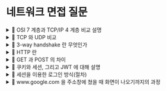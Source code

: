# 네트워크 면접 질문

<details>
<summary>
📌 OSI 7 계층과 TCP/IP 4 계층 비교 설명
</summary>

---

## TCP 4 계층

`응용 계층`, `전송 계층`, `인터넷 계층`, `네트워크 인터페이스 계층` 으로 이루어져 있다.

### 

---

</details>

<details>
<summary>
📌 TCP 와 UDP 비교
</summary>

---

## TCP 

좀 더 신뢰성있는 통신을 위해 3-way handshaking 을 통해 서로간의 신뢰성을 확보하고 데이터를 전송하는 방식

## UDP 

세션 수립 과정 없이 바로 전달하는 방식으로 데이터 손실율 보다 실시간 통신이 중요한 스트리밍 등에 사용되는 방식

---

</details>

<details>
<summary>
📌 3-way handshake 란 무엇인가
</summary>

---

TCP 에서 연결 세션을 만들기 위해 수행하는 절차로 3번의 통신을 주고받아 서로간의 연결 상태를 확인하고 통신하는 방식

---

</details>

<details>
<summary>
📌 HTTP 란
</summary>

---

> 클라이언트 서버 모델로 request 와 response 로 웹 상에서 정보를 주고 받을 수 있는 통신 규약(프로토콜) 이다. 

가장 큰 특징은 `비연결성`,`비상태성`이다.

클라이언트 서버 구조로 서버로 부터 요청에 대한 응답을 받으면 더 이상 연결을 유지하지 않고 끊어버리는 `비연결성` 때문에 더 많은 요청을 처리할 수 있지만,
이전 상태를 알지 못하는 `비상태성` 이라는 특징으로 인해 `cookie`, `session`, `jwt` 등이 도입되었다.

---

</details>

<details>
<summary>
📌 GET 과 POST 의 차이
</summary>

---

`GET` 은 리소스를 요청하는 HTTP 메서드이고 `POST` 는 리소스를 생성 또는 처리할 때 사용하는 메서드이다.

> PUT 과 PATCH 의 차이는 리소스의 대체와 리소스의 부분 수정에 있다.

## 자주 사용하는 HTTP 메서드에 대해 간단하게 설명

| 상태 코드 | 메시지                   | 설명                     |
|------|-----------------------|------------------------|
| 200  | OK                    | 요청이 성공                 |
| 201  | CREATED               | 요청으로 인한 리소스 생성 성공      |
| 204  | NO-CONTENT            | 요청으로 인해 삭제되어 보여줄 정보 없음 |
| 3XX  | REDIRECT              | 리다이랙션 관련               |
| 401  | UNAUTHORIZED          | 인증 오류                  |
| 403  | FORBIDDEN             | 인가 오류                  |
| 404  | NOT FOUND             | 요청 리소스 찾을 수 없음         |
| 500  | INTERNAL SERVER ERROR | 서버 내에서 예상치 못한 예외       |
| 502  | BAD GATEWAY           | 네트워크 오류나 유효하지 못한 어떤 예외 |
---

</details>

<details>
<summary>
📌 쿠키와 세션, 그리고 JWT 에 대해 설명
</summary>

---

## 쿠키

> 브라우저 로컬에 사용자 데이터를 저장하는 방식

서버 단에서 response 헤더에 `set-cookie` 속성을 통해 만들게 되고 유효기간 내 브라우저 로컬에 존재하며 request header 에 담겨 서버단에 전달된다.

## 세션

> 브라우저 로컬에 Session ID 쿠키 두고 서버에 사용자 데이터를 저장하는 방식

쿠키의 경우 클라이언트 단에 존재하기에 조작의 위험성이 있지만, 서버단에 `세션 ID` 를 통해 저장하고 관리하며 좀 더 보안이 좋지만 유지 관리 비용이 들어간다.

### 세션 인증 방식의 단점

일반적으로 성능을 위해 `scale-out` 을 사용할텐데, 한 대가 아닌 여러대의 서버에서 요청을 처리하게 된다면 세션 스토리지 또한 분리가 되기 때문에
별도의 처리가 없다면 A 서버에서 인증을 받았음에도 B 서버에 요청을 할 때에는 누구인지 식별하지 못하는 문제가 발생한다. 이를 해결하기 위해서는
항상 같은 서버를 이용하게 하는 `Sticky Session`, 세션 스토리지를 동기화하는 `Session Clustering`, 별도의 공유 세션 스토리지를 갖는 `세션 스토리지 분리`
이렇게 크게 3가지 방식이 존재하는데 첫번째는 Scale-out 의 본질을 깨뜨리며 이용 서비 장애 발생시 가용성 문제가 있고, 두번째는
동기화 하는 과정에서 네트워크와 메모리를 비효율적으로 사용하게 되는 문제가 있으며, 세번째는 공유 세션 스토리지에 문제가 발생하면 치명적이다는 문제가 있다.

## JWT 


> 인증 키를 서버단에서 갖고, 클라이언트 단에 데이터를 저장하는 방식 (확장성)

JWT 에 대해서 좀 더 알아보자면..

`header`,`payload`,`signature` 로 이루어져 있는 JSON OBJECT 를 사용하는 암호화 토큰이다.
암호화는 `header`와`payload`를 인코딩한 뒤에 특정한 알고리즘을 통해 암호화하여 `signature` 를 생성하는데, 

`비밀키`와 `공개키` 개념에 대해서도 알아봐야하는데, 

---

</details>

<details>
<summary>
📌 세션을 이용한 로그인 방식(절차)
</summary>

---

1. 클라이언트가 로그인 시 인증
2. 서버 측 세션 저장소 생성 및 Session ID 발급
3. 응답 헤더에 set-cookie 옵션을 통해 session ID 를 사용자 측 쿠키 저장소에 저장
4. 클라이언트 측에서 session ID 를 요청 헤더에 담아 보냄
5. Session ID 에 해당하는 세션 저장소에서 회원 정보 가져와서 인증
6. 요청한 데이터 반환

---

</details>

<details>
<summary>
📌 www.google.com 을 주소창에 쳤을 때 화면이 나오기까지의 과정
</summary>

---

1. 사용자가 URL 에 도메인을 입력한다.
2. 로컬에 `host file` 에 DNS 캐시가 없으면 DNS 로 부터 전달받은 도메인에 해당하는 IP 를 전달 받는다.
3. 3-way handshaking 을 통해 요청 서버와 세션을 연결한다.
4. request 송신 후 response 수신

---

</details>